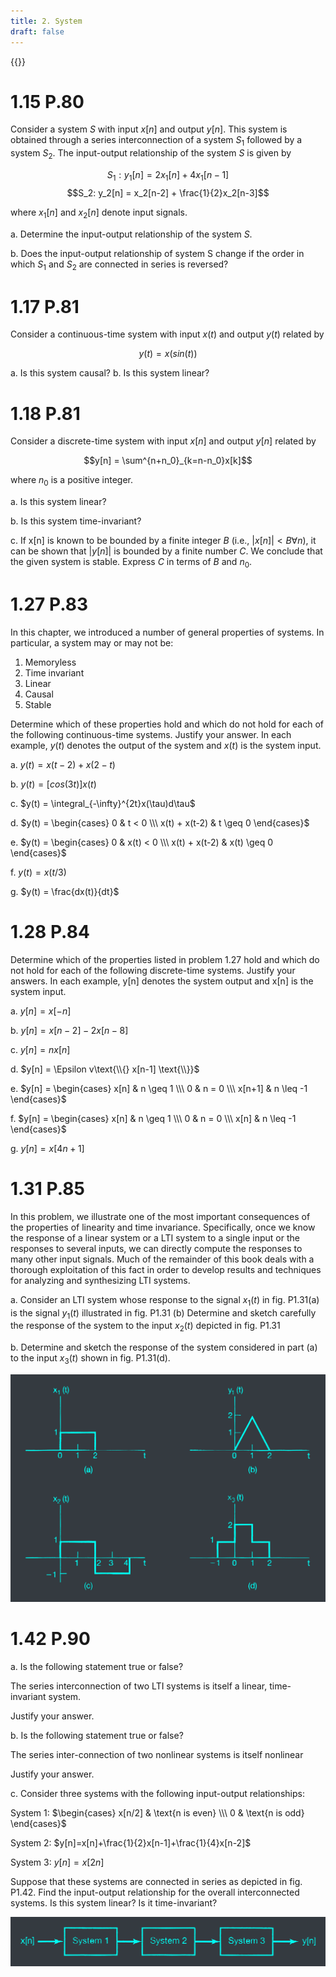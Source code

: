 ```yaml
---
title: 2. System
draft: false
---
```


{{<toc>}}

# 1.15 P.80
Consider a system $S$ with input $x[n]$ and output $y[n]$. This system is obtained through a series interconnection of a system $S_1$ followed by a system $S_2$. The input-output relationship of the system $S$ is given by

$$S_1: y_1[n] = 2x_1[n] + 4x_1[n-1]$$
$$S_2: y_2[n] = x_2[n-2] + \frac{1}{2}x_2[n-3]$$

where $x_1[n]$ and $x_2[n]$ denote input signals.

a. Determine the input-output relationship of the system $S$.

b. Does the input-output relationship of system S change if the order in which $S_1$ and $S_2$ are connected in series is reversed?

# 1.17 P.81
Consider a continuous-time system with input $x(t)$ and output $y(t)$ related by

$$y(t)=x(sin(t))$$

a. Is this system causal?
b. Is this system linear?

# 1.18 P.81
Consider a discrete-time system with input $x[n]$ and output $y[n]$ related by

$$y[n] = \sum^{n+n_0}_{k=n-n_0}x[k]$$

where $n_0$ is a positive integer.

a. Is this system linear?

b. Is this system time-invariant?

c. If x[n] is known to be bounded by a finite integer $B$ (i.e., $|x[n]| < B \forall n$), it can be shown that $|y[n]|$ is bounded by a finite number $C$. We conclude that the given system is stable. Express $C$ in terms of $B$ and $n_0$.

# 1.27 P.83
In this chapter, we introduced a number of general properties of systems. In particular, a system may or may not be:
1. Memoryless
2. Time invariant
3. Linear
4. Causal
5. Stable

Determine which of these properties hold and which do not hold for each of the following continuous-time systems. Justify your answer. In each example, $y(t)$ denotes the output of the system and $x(t)$ is the system input.

a. $y(t) = x(t-2) + x(2-t)$

b. $y(t) = [cos(3t)]x(t)$

c. $y(t) = \integral_{-\infty}^{2t}x(\tau)d\tau$

d. $y(t) = \begin{cases} 0 & t < 0 \\\ x(t) + x(t-2) & t \geq 0 \end{cases}$

e. $y(t) = \begin{cases} 0 & x(t) < 0 \\\ x(t) + x(t-2) & x(t) \geq 0 \end{cases}$

f. $y(t) = x(t/3)$

g. $y(t) = \frac{dx(t)}{dt}$

# 1.28 P.84
Determine which of the properties listed in problem 1.27 hold and which do not hold for each of the following discrete-time systems. Justify your answers. In each example, y[n] denotes the system output and x[n] is the system input.

a. $y[n] = x[-n]$

b. $y[n] = x[n-2]-2x[n-8]$

c. $y[n] = nx[n]$

d. $y[n] = \Epsilon v\text{\\{} x[n-1] \text{\\}}$

e. $y[n] = \begin{cases} x[n] & n \geq 1 \\\ 0 & n = 0 \\\ x[n+1] & n \leq -1 \end{cases}$

f. $y[n] = \begin{cases} x[n] & n \geq 1 \\\ 0 & n = 0 \\\ x[n] & n \leq -1 \end{cases}$

g. $y[n] = x[4n+1]$

# 1.31 P.85
In this problem, we illustrate one of the most important consequences of the properties of linearity and time invariance. Specifically, once we know the response of a linear system or a LTI system to a single input or the responses to several inputs, we can directly compute the responses to many other input signals. Much of the remainder of this book deals with a thorough exploitation of this fact in order to develop results and techniques for analyzing and synthesizing LTI systems.

a. Consider an LTI system whose response to the signal $x_1(t)$ in fig. P1.31(a) is the signal $y_1(t)$ illustrated in fig. P1.31 (b) Determine and sketch carefully the response of the system to the input $x_2(t)$ depicted in fig. P1.31

b. Determine and sketch the response of the system considered in part (a) to the input $x_3(t)$ shown in fig. P1.31(d).

![](P1.31.webp "P1.31")

# 1.42 P.90

a. Is the following statement true or false?

The series interconnection of two LTI systems is itself a linear, time-invariant system.

Justify your answer.

b. Is the following statement true or false?

The series inter-connection of two nonlinear systems is itself nonlinear

Justify your answer.

c. Consider three systems with the following input-output relationships:

System 1: $\begin{cases} x[n/2] & \text{n is even} \\\ 0 & \text{n is odd} \end{cases}$

System 2: $y[n]=x[n]+\frac{1}{2}x[n-1]+\frac{1}{4}x[n-2]$

System 3: $y[n] = x[2n]$

Suppose that these systems are connected in series as depicted in fig. P1.42. Find the input-output relationship for the overall interconnected systems. Is this system linear? Is it time-invariant?

![](P1.42.webp "P1.42")